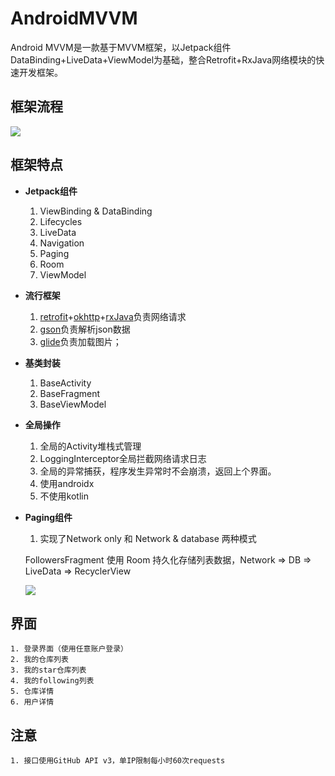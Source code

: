 # AndroidMVVM
Android MVVM是一款基于MVVM框架，以Jetpack组件DataBinding+LiveData+ViewModel为基础，整合Retrofit+RxJava网络模块的快速开发框架。

## 框架流程
![](./img/fc.png)

## 框架特点
- **Jetpack组件**

	1. ViewBinding & DataBinding
	2. Lifecycles
	3. LiveData
	4. Navigation
	5. Paging
	6. Room
    7. ViewModel

- **流行框架**

	1. [retrofit](https://github.com/square/retrofit)+[okhttp](https://github.com/square/okhttp)+[rxJava](https://github.com/ReactiveX/RxJava)负责网络请求
	2. [gson](https://github.com/google/gson)负责解析json数据
    3. [glide](https://github.com/bumptech/glide)负责加载图片；

- **基类封装**

	1. BaseActivity
	2. BaseFragment
    3. BaseViewModel

- **全局操作**

	1. 全局的Activity堆栈式管理
	2. LoggingInterceptor全局拦截网络请求日志
   	3. 全局的异常捕获，程序发生异常时不会崩溃，返回上个界面。
   	4. 使用androidx
   	5. 不使用kotlin

- **Paging组件**

    1. 实现了Network only 和 Network & database 两种模式

    FollowersFragment 使用 Room 持久化存储列表数据，Network => DB => LiveData => RecyclerView

    ![](./img/paging.png)

## 界面

    1. 登录界面（使用任意账户登录）
    2. 我的仓库列表
    3. 我的star仓库列表
    4. 我的following列表
    5. 仓库详情
    6. 用户详情

## 注意

    1. 接口使用GitHub API v3，单IP限制每小时60次requests
